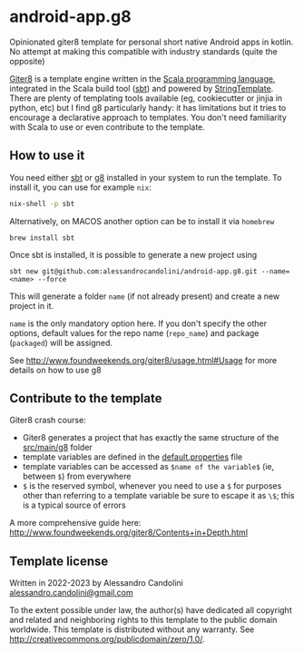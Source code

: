 

# android-app.g8

Opinionated giter8 template for personal short native Android apps in kotlin. No attempt at making this compatible with industry standards (quite the opposite) 

[Giter8](https://www.foundweekends.org/giter8/) is a template engine written in the [Scala programming language](https://www.scala-lang.org/), integrated in the Scala build tool ([sbt](https://www.scala-sbt.org/)) and powered by [StringTemplate](https://www.stringtemplate.org/). 
There are plenty of templating tools available (eg, cookiecutter or jinjia in python, etc) but I find g8 particularly handy: it has limitations but it tries to encourage a declarative approach to templates. You don't need familiarity with Scala to use or even contribute to the template. 

## How to use it 

You need either [sbt](https://www.scala-sbt.org/) or [g8](https://www.foundweekends.org/giter8/) installed in your system to run the template. To install it, you can use for example `nix`: 
```bash
nix-shell -p sbt 
```
Alternatively, on MACOS another option can be to install it via `homebrew`
```
brew install sbt
```

Once sbt is installed, it is possible to generate a new project using 
```
sbt new git@github.com:alessandrocandolini/android-app.g8.git --name=<name> --force
```
This will generate a folder `name` (if not already present) and create a new project in it. 

`name` is the only mandatory option here. If you don't specify the other options, default values for the repo name (`repo_name`) and package (`packaged`) will be assigned.  

See http://www.foundweekends.org/giter8/usage.html#Usage for more details on how to use g8

## Contribute to the template

Giter8 crash course: 

* Giter8 generates a project that has exactly the same structure of the [src/main/g8](src/main/g8) folder
* template variables are defined in the [default.properties](src/main/g8/default.properties) file
* template variables can be accessed as `$name of the variable$` (ie, between `$`) from everywhere
* `$` is the reserved symbol, whenever you need to use a `$` for purposes other than referring to a template variable be sure to escape it as `\$`; this is a typical source of errors

A more comprehensive guide here: http://www.foundweekends.org/giter8/Contents+in+Depth.html

Template license
----------------
Written in 2022-2023 by Alessandro Candolini alessandro.candolini@gmail.com

To the extent possible under law, the author(s) have dedicated all copyright and related
and neighboring rights to this template to the public domain worldwide.
This template is distributed without any warranty. See <http://creativecommons.org/publicdomain/zero/1.0/>.

[g8]: http://www.foundweekends.org/giter8/
